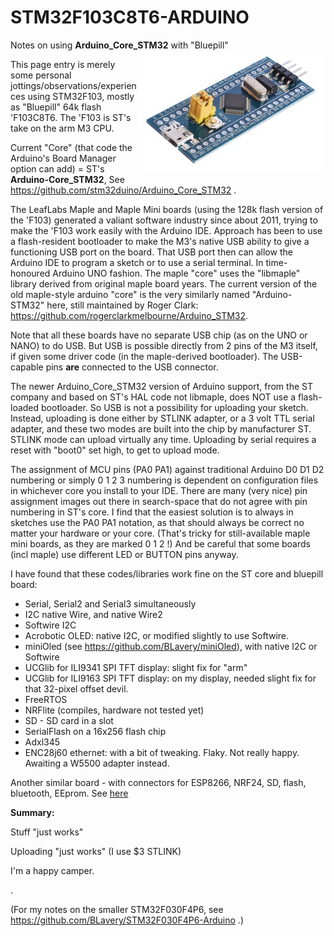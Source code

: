 # STM32F103C8T6-ARDUINO
Notes on using __Arduino_Core_STM32__ with "Bluepill"<img align="right" src="images/STM32_BluePill.jpg">


This page entry is merely some personal jottings/observations/experiences using STM32F103, mostly as "Bluepill" 64k flash 'F103C8T6. The 'F103 is ST's take on the arm M3 CPU.

Current "Core" (that code the Arduino's Board Manager option can add) = ST's __Arduino-Core_STM32__,  See https://github.com/stm32duino/Arduino_Core_STM32 .

The LeafLabs Maple and Maple Mini boards (using the 128k flash version of the 'F103) generated a valiant software industry since about 2011, trying to make the 'F103 work easily with the Arduino IDE. Approach has been to use a flash-resident bootloader to make the M3's native USB ability to give a functioning USB port on the board. That USB port then can allow the Arduino IDE to program a sketch or to use a serial terminal. In time-honoured Arduino UNO fashion. The maple "core" uses the "libmaple" library derived from original maple board years. The current version of the old maple-style arduino "core" is the very similarly named "Arduino-STM32" here, still maintained by Roger Clark: https://github.com/rogerclarkmelbourne/Arduino_STM32. 

Note that all these boards have no separate USB chip (as on the UNO or NANO) to do USB. But USB is possible directly from 2 pins of the M3 itself, if given some driver code (in the maple-derived bootloader). The USB-capable pins __are__ connected to the USB connector.

The newer Arduino_Core_STM32 version of Arduino support, from the ST company and based on ST's HAL code not libmaple, does NOT use a flash-loaded bootloader. So USB is not a possibility for uploading your sketch. Instead, uploading is done either by STLINK adapter, or a 3 volt TTL serial adapter, and these two modes are built into the chip by manufacturer ST. STLINK mode can upload virtually any time. Uploading by serial requires a reset with "boot0" set high, to get to upload mode.

The assignment of MCU pins (PA0 PA1) against traditional Arduino D0 D1 D2 numbering or simply 0 1 2 3 numbering is dependent on configuration files in whichever core you install to your IDE. There are many (very nice) pin assignment images out there in search-space that do not agree with pin numbering in ST's core. I find that the easiest solution is to always in sketches use the PA0 PA1 notation, as that should always be correct no matter your hardware or your core. (That's tricky for still-available maple mini boards, as they are marked 0 1 2 !) And be careful that some boards (incl maple) use different LED or BUTTON pins anyway.

I have found that these codes/libraries work fine on the ST core and bluepill board:
 - Serial, Serial2 and Serial3 simultaneously
 - I2C native Wire, and native Wire2
 - Softwire I2C
 - Acrobotic OLED: native I2C, or modified slightly to use Softwire.
 - miniOled (see https://github.com/BLavery/miniOled), with native I2C or Softwire
 - UCGlib for ILI9341 SPI TFT display: slight fix for "arm"
 - UCGlib for ILI9163 SPI TFT display: on my display, needed slight fix for that 32-pixel offset devil.
 - FreeRTOS
 - NRFlite (compiles, hardware not tested yet)
 - SD - SD card in a slot
 - SerialFlash on a 16x256 flash chip
 - Adxl345
 - ENC28j60 ethernet: with a bit of tweaking. Flaky. Not really happy. Awaiting a W5500 adapter instead.

Another similar board - with connectors for ESP8266, NRF24, SD, flash, bluetooth, EEprom. See [here](EnhancedBoard.md)


__Summary:__

Stuff "just works"

Uploading "just works"  (I use $3 STLINK)

I'm a happy camper.

.

(For my notes on the smaller STM32F030F4P6, see https://github.com/BLavery/STM32F030F4P6-Arduino .)


